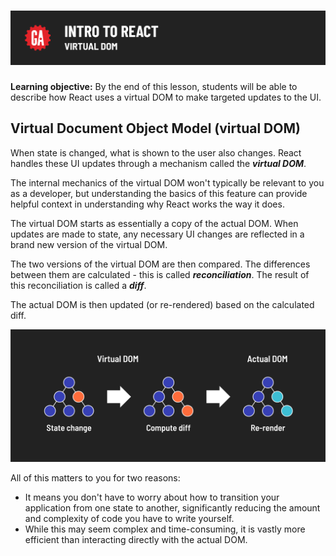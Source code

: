 # ![Intro to React - Virtual DOM](./assets/hero.png)

**Learning objective:** By the end of this lesson, students will be able to describe how React uses a virtual DOM to make targeted updates to the UI.

## Virtual Document Object Model (virtual DOM)

When state is changed, what is shown to the user also changes. React handles these UI updates through a mechanism called the ***virtual DOM***.

The internal mechanics of the virtual DOM won't typically be relevant to you as a developer, but understanding the basics of this feature can provide helpful context in understanding why React works the way it does.

The virtual DOM starts as essentially a copy of the actual DOM. When updates are made to state, any necessary UI changes are reflected in a brand new version of the virtual DOM.

The two versions of the virtual DOM are then compared. The differences between them are calculated - this is called ***reconciliation***. The result of this reconciliation is called a ***diff***.

The actual DOM is then updated (or re-rendered) based on the calculated diff.

![Virtual DOM](./assets/virtual-dom.png)

All of this matters to you for two reasons:

- It means you don't have to worry about how to transition your application from one state to another, significantly reducing the amount and complexity of code you have to write yourself.
- While this may seem complex and time-consuming, it is vastly more efficient than interacting directly with the actual DOM.
